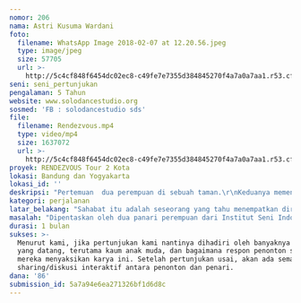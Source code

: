 ```yaml
---
nomor: 206
nama: Astri Kusuma Wardani
foto:
  filename: WhatsApp Image 2018-02-07 at 12.20.56.jpeg
  type: image/jpeg
  size: 57705
  url: >-
    http://5c4cf848f6454dc02ec8-c49fe7e7355d384845270f4a7a0a7aa1.r53.cf2.rackcdn.com/c3b185bb-459a-44cd-aa03-badf57c26859/WhatsApp%20Image%202018-02-07%20at%2012.20.56.jpeg
seni: seni_pertunjukan
pengalaman: 5 Tahun
website: www.solodancestudio.org
sosmed: 'FB : solodancestudio sds'
file:
  filename: Rendezvous.mp4
  type: video/mp4
  size: 1637072
  url: >-
    http://5c4cf848f6454dc02ec8-c49fe7e7355d384845270f4a7a0a7aa1.r53.cf2.rackcdn.com/5ea60952-2bdc-4f1c-bd2b-5022200d7860/Rendezvous.mp4
proyek: RENDEZVOUS Tour 2 Kota
lokasi: Bandung dan Yogyakarta
lokasi_id: ''
deskripsi: "Pertemuan  dua perempuan di sebuah taman.\r\nKeduanya memendam persoalan masing-masing.\r\nPertemuan yang membawa persahabatan sekaligus juga kehilangan yang dalam. \r\nSebuah pertemuan sederhana dalam bahasa tubuh, musik, tari dan puisi serta cinta.\r\n\r\nMusik dan lagu populer seperti Coldplay, Michael Buble, Terry hingga lagu musikalisasi puisi seperti karya Sapardi Djoko Damono membawa orang pada imagnasi tentang kehidupan.\r\nKarya ini dikembangkan lewat melodi dan syair lagu - lagu itu untuk menjadi tontonan menggabungkan lagu, tari, musik dan puisi."
kategori: perjalanan
latar_belakang: "Sahabat itu adalah seseorang yang tahu menempatkan dirinya. Ia selalu menyediakan telinganya untuk mendengar semua keluh kesah kita, merelakan pundaknya sebagai sandaran saat kita tergugu dalam isak tangis. Dan ia adalah orang pertama yang ikut merasakan kebahagian saat melihat ataupun mendengar kebahagian kita. Persahabatan itu bukan berarti tanpa perbedaan.\r\nIa tentang bisa saling menghargai, bukan saling memanfaatkan. Persahabatan itu juga bukan tentang memahami dan mengerti, karena seorang sahabat tetap bisa menerima hal yang tidak mungkin dimengerti atau dipahami oleh orang lain."
masalah: "Dipentaskan oleh dua panari perempuan dari Institut Seni Indonesia (ISI) Solo yang sangat kaya pengalaman dan salah satunya memiliki keterampilan menyanyi yang berkualitas, menjadi sebuah pasangan puitik-musikal-dance yang menarik untuk ditonton. Bagaimana menggabungkan karakter populer musikal dan dance serta puisi dengan sastra karya Sapardi yang puitik namun sangat cair dikomunikasikan.\r\nSelain itu, kisah serta tema yang diangkat mengandung drama musikal sekaligus ruang dance yang humanis serta menarik untuk anak muda. Juga penggabungan lagu, puisi dan dance menjadi ramuan pertunjukan yang komunikatif sekaligus kandungan seni."
durasi: 1 bulan
sukses: >-
  Menurut kami, jika pertunjukan kami nantinya dihadiri oleh banyaknya penonton
  yang datang, terutama kaum anak muda, dan bagaimana respon penonton setelah
  mereka menyaksikan karya ini. Setelah pertunjukan usai, akan ada semacam
  sharing/diskusi interaktif antara penonton dan penari.
dana: '86'
submission_id: 5a7a94e6ea271326bf1d6d8c
---
```

